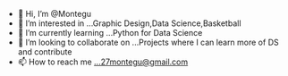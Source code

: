 - 👋 Hi, I’m @Montegu
- 👀 I’m interested in ...Graphic Design,Data Science,Basketball
- 🌱 I’m currently learning ...Python for Data Science
- 💞️ I’m looking to collaborate on ...Projects where I can learn more of DS and contribute
- 📫 How to reach me ...27montegu@gmail.com

<!---
Montegu/Montegu is a ✨ special ✨ repository because its `README.md` (this file) appears on your GitHub profile.
You can click the Preview link to take a look at your changes.
--->
